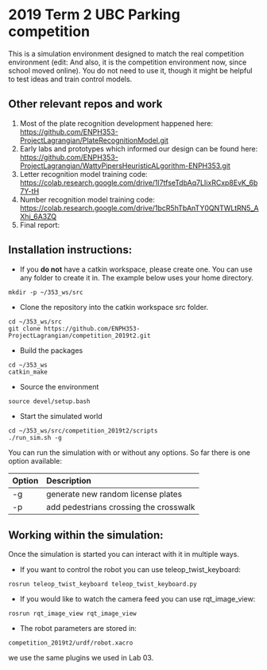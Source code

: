 # 2019 Term 2 UBC Parking competition

This is a simulation environment designed to match the real competition environment (edit: And also, it is the competition environment now, since school moved online). You do not need to use it, though it might be helpful to test ideas and train control models.

## Other relevant repos and work
1. Most of the plate recognition development happened here: https://github.com/ENPH353-ProjectLagrangian/PlateRecognitionModel.git
2. Early labs and prototypes which informed our design can be found here: https://github.com/ENPH353-ProjectLagrangian/WattyPipersHeuristicALgorithm-ENPH353.git
3. Letter recognition model training code: https://colab.research.google.com/drive/1l7tfseTdbAq7LIixRCxp8EvK_6b7Y-tH
4. Number recognition model training code: https://colab.research.google.com/drive/1bcR5hTbAnTY0QNTWLtRN5_AXhj_6A3ZQ
5. Final report: <TO BE ADDED>

## Installation instructions:
* If you **do not** have a catkin workspace, please create one. You can use any folder to create it in. The example below uses your home directory.
```
mkdir -p ~/353_ws/src
```

* Clone the repository into the catkin workspace src folder.
```
cd ~/353_ws/src
git clone https://github.com/ENPH353-ProjectLagrangian/competition_2019t2.git
```

* Build the packages
```
cd ~/353_ws
catkin_make
```

* Source the environment
```
source devel/setup.bash
```

* Start the simulated world
```
cd ~/353_ws/src/competition_2019t2/scripts
./run_sim.sh -g
```
You can run the simulation with or without any options. So far there is one option available:

| Option | Description      |
|:-------|:---------------- |
| -g     | generate new random license plates |
| -p     | add pedestrians crossing the crosswalk |

## Working within the simulation:
Once the simulation is started you can interact with it in multiple ways.

* If you want to control the robot you can use teleop_twist_keyboard:
```
rosrun teleop_twist_keyboard teleop_twist_keyboard.py 
```

* If you would like to watch the camera feed you can use rqt_image_view:
```
rosrun rqt_image_view rqt_image_view 
```

* The robot parameters are stored in:
```
competition_2019t2/urdf/robot.xacro
```
we use the same plugins we used in Lab 03.

